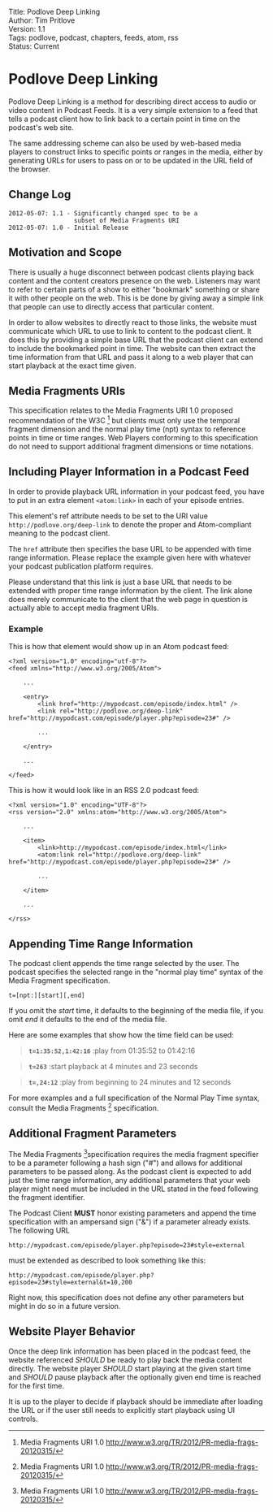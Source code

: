 Title: Podlove Deep Linking  
Author: Tim Pritlove  
Version: 1.1  
Tags: podlove, podcast, chapters, feeds, atom, rss  
Status: Current  

# Podlove Deep Linking #

Podlove Deep Linking is a method for describing direct access to audio or video content in Podcast Feeds. It is a very simple extension to a feed that tells a podcast client how to link back to a certain point in time on the podcast's web site.

The same addressing scheme can also be used by web-based media players to construct links to specific points or ranges in the media, either by generating URLs for users to pass on or to be updated in the URL field of the browser.

## Change Log

    2012-05-07: 1.1 - Significantly changed spec to be a
                      subset of Media Fragments URI
    2012-05-07: 1.0 - Initial Release

## Motivation and Scope ##

There is usually a huge disconnect between podcast clients playing back content and the content creators presence on the web. Listeners may want to refer to certain parts of a show to either "bookmark" something or share it with other people on the web. This is be done by giving away a simple link that people can use to directly access that particular content.

In order to allow websites to directly react to those links, the website must communicate which URL to use to link to content to the podcast client. It does this by providing a simple base URL that the podcast client can extend to include the bookmarked point in time. The website can then extract the time information from that URL and pass it along to a web player that can start playback at the exact time given.

## Media Fragments URIs ##

This specification relates to the Media Fragments URI 1.0  proposed recommendation of the W3C [^FRAGMENTS] but clients must only use the temporal fragment dimension and the normal play time (npt) syntax to reference points in time or time ranges. Web Players conforming to this specification do not need to support additional fragment dimensions or time notations.

## Including Player Information in a Podcast Feed ##

In order to provide playback URL information in your podcast feed, you have to put in an extra element `<atom:link>` in each of your episode entries.

This element's ref attribute needs to be set to the URI value `http://podlove.org/deep-link` to denote the proper and Atom-compliant meaning to the podcast client.

The `href` attribute then specifies the base URL to be appended with time range information. Please replace the example given here with whatever your podcast publication platform requires.

Please understand that this link is just a base URL that needs to be extended with proper time range information by the client. The link alone does merely communicate to the client that the web page in question is actually able to accept media fragment URIs.

### Example ###

This is how that element would show up in an Atom podcast feed:

	<?xml version="1.0" encoding="utf-8"?>
	<feed xmlns="http://www.w3.org/2005/Atom">
	
		...
	
		<entry>
			<link href="http://mypodcast.com/episode/index.html" />
			<link rel="http://podlove.org/deep-link" href="http://mypodcast.com/episode/player.php?episode=23#" />
		
			...
		
		</entry>
	
		...
		
	</feed>
This is how it would look like in an RSS 2.0 podcast feed:

	<?xml version="1.0" encoding="UTF-8"?>
	<rss version="2.0" xmlns:atom="http://www.w3.org/2005/Atom">
		
		...
		
		<item>
			<link>http://mypodcast.com/episode/index.html</link>
			<atom:link rel="http://podlove.org/deep-link" href="http://mypodcast.com/episode/player.php?episode=23#" />
			
			...
			
		</item>
		
		...
		
	</rss>


## Appending Time Range Information ##

The podcast client appends the time range selected by the user. The podcast specifies the selected range in the "normal play time" syntax of the Media Fragment specification.

	t=[npt:][start][,end]

If you omit the *start* time, it defaults to the beginning of the media file, if you omit *end* it defaults to the end of the media file.


Here are some examples that show how the time field can be used:

>**`t=1:35:52,1:42:16`**
:play from 01:35:52 to 01:42:16

>**`t=263`**
:start playback at 4 minutes and 23 seconds

>**`t=,24:12`**
:play from beginning to 24 minutes and 12 seconds

For more examples and a full specification of the Normal Play Time syntax, consult the Media Fragments [^FRAGMENTS] specification.

## Additional Fragment Parameters ##

The Media Fragments [^FRAGMENTS]specification requires the media fragment specifier to be a parameter following a hash sign ("#") and allows for additional parameters to be passed along. As the podcast client is expected to add just the time range information, any additional parameters that your web player might need must be included in the URL stated in the feed following the fragment identifier.

The Podcast Client **MUST** honor existing parameters and append the time specification with an ampersand sign ("&") if a parameter already exists. The following URL

	http://mypodcast.com/episode/player.php?episode=23#style=external

must be extended as described to look something like this:

	http://mypodcast.com/episode/player.php?episode=23#style=external&t=10,200

Right now, this specification does not define any other parameters but might in do so in a future version.

## Website Player Behavior ##

Once the deep link information has been placed in the podcast feed, the website referenced *SHOULD* be ready to play back the media content directly. The website player *SHOULD* start playing at the given start time and *SHOULD* pause playback after the optionally given end time is reached for the first time.

It is up to the player to decide if playback should be immediate after loading the URL or if the user still needs to explicitly start playback using UI controls.

[^FRAGMENTS]: Media Fragments URI 1.0 <http://www.w3.org/TR/2012/PR-media-frags-20120315/>